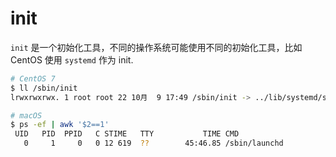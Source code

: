 # init

`init` 是一个初始化工具，不同的操作系统可能使用不同的初始化工具，比如 CentOS 使用 `systemd` 作为 init.

```sh
# CentOS 7
$ ll /sbin/init
lrwxrwxrwx. 1 root root 22 10月  9 17:49 /sbin/init -> ../lib/systemd/systemd

# macOS
$ ps -ef | awk '$2==1'
 UID   PID  PPID   C STIME   TTY           TIME CMD
   0     1     0   0 12 619  ??        45:46.85 /sbin/launchd
```
